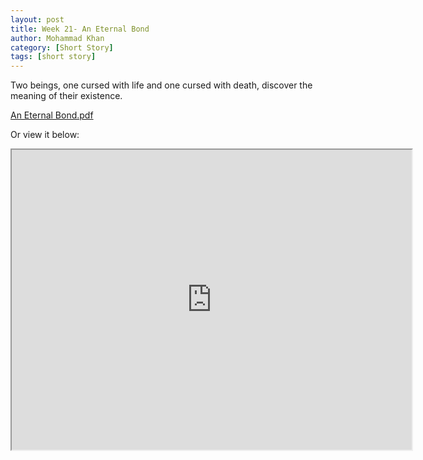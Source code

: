 ```yaml
---
layout: post
title: Week 21- An Eternal Bond
author: Mohammad Khan
category: [Short Story]
tags: [short story]
---
```

Two beings, one cursed with life and one cursed with death, discover the meaning of their existence.




<p><a href="https://drive.google.com/file/d/1F2p9pU7tBrMzrqjnbDh75dUB618VML-l/view?usp=sharing">
An Eternal Bond.pdf</a></p>

Or view it below: 
<iframe src="https://drive.google.com/file/d/1F2p9pU7tBrMzrqjnbDh75dUB618VML-l/preview" width="640" height="480" allow="autoplay"></iframe>